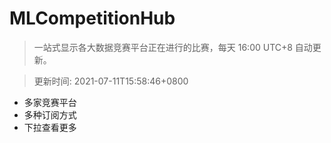 # MLCompetitionHub

> 一站式显示各大数据竞赛平台正在进行的比赛，每天 16:00 UTC+8 自动更新。
  
> 更新时间: 2021-07-11T15:58:46+0800 

* 多家竞赛平台
* 多种订阅方式
* 下拉查看更多